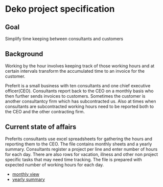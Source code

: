 

# Deko project specification

## Goal

Simplify time keeping between consultants and
customers

## Background

Working by the hour involves keeping track of
those working hours and at certain intervals transform the
accumulated time to an invoice for the customer.

Preferit is a small business with ten consultants and one
chief executive officer(CEO). Consultants report back to the
CEO on a monthly basis who then further sends invoices to
customers. Sometimes the customer is another consultantcy firm
which has subcontracted us. Also at times when consultants are
subcontracted working hours need to be reported both to the
CEO and the other contracting firm.

## Current state of affairs

Preferits consultants use excel spreadsheets for gathering
the hours and reporting them to the CEO. The file contains
monthly sheets and a yearly summary. Consultants register a
project per line and enter number of hours for each day. There
are also rows for vacation, illness and other non project
specific tasks that may need time tracking. The file is
prepared with expected number of working hours for each
day.

- [monthly view](#monthlyview)
- [yearly summary](#yearlysummary)


